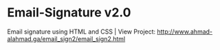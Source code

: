 # Email-Signature v2.0
Email signature using HTML and CSS
| View Project:
  http://www.ahmad-alahmad.ga/email_sign2/email_sign2.html
